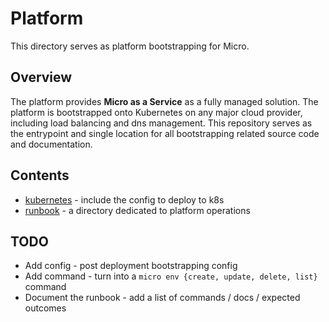 # Platform

This directory serves as platform bootstrapping for Micro.

## Overview

The platform provides **Micro as a Service** as a fully managed solution. The platform is 
bootstrapped onto Kubernetes on any major cloud provider, including load balancing and 
dns management. This repository serves as the entrypoint and single location for all bootstrapping
related source code and documentation.

## Contents

- [kubernetes](kubernetes) - include the config to deploy to k8s
- [runbook](runbook) - a directory dedicated to platform operations

## TODO

- Add config - post deployment bootstrapping config
- Add command - turn into a `micro env {create, update, delete, list}` command
- Document the runbook - add a list of commands / docs / expected outcomes

